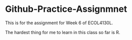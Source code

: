 # Github-Practice-Assignmnet
 This is for the assignment for Week 6 of ECOL4130L.

The hardest thing for me to learn in this class so far is R.
